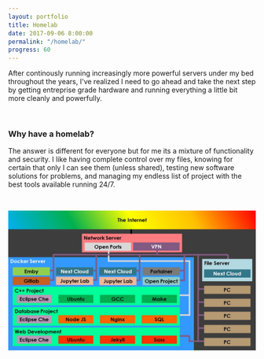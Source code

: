 ```yaml
---
layout: portfolio
title: Homelab
date: 2017-09-06 8:00:00
permalink: "/homelab/"
progress: 60
---
```



After continously running increasingly more powerful servers under my bed throughout the years, I've realized I need to go ahead and take the next step by getting entreprise grade hardware and running everything a little bit more cleanly and powerfully.

<br>

### Why have a homelab?
The answer is different for everyone but for me its a mixture of functionality and security. I like having complete control over my files, knowing for certain that only I can see them (unless shared), testing new software solutions for problems, and managing my endless list of project with the best tools available running 24/7.

<br>

![Network Diagram](/assets/img/portfolio/homelab/network.jpg)
